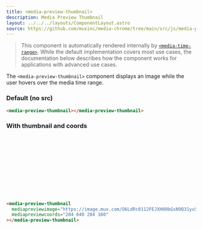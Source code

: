 ```yaml
---
title: <media-preview-thumbnail>
description: Media Preview Thumbnail
layout: ../../../layouts/ComponentLayout.astro
source: https://github.com/muxinc/media-chrome/tree/main/src/js/media-preview-thumbnail.js
---
```


> This component is automatically rendered internally by [`<media-time-range>`](media-time-range). While the default implementation covers most use cases, the documentation below describes how the component works for applications with advanced use cases.

The `<media-preview-thumbnail>` component displays an image while the user hovers over the media time range.

<style>
  media-preview-thumbnail {
    display: block;
  }

  media-preview-thumbnail[mediapreviewimage] {
    height: 160px;
  }
</style>

<h3>Default (no src)</h3>

<media-preview-thumbnail></media-preview-thumbnail>

```html
<media-preview-thumbnail></media-preview-thumbnail>
```

<h3>With thumbnail and coords</h3>

<media-preview-thumbnail
  mediapreviewimage="https://image.mux.com/O6LdRc0112FEJXH00bGsN9Q31yu5EIVHTgjTKRkKtEq1k/storyboard.jpg"
  mediapreviewcoords="284 640 284 160"></media-preview-thumbnail>

```html
<media-preview-thumbnail
  mediapreviewimage="https://image.mux.com/O6LdRc0112FEJXH00bGsN9Q31yu5EIVHTgjTKRkKtEq1k/storyboard.jpg"
  mediapreviewcoords="284 640 284 160"
></media-preview-thumbnail>
```

